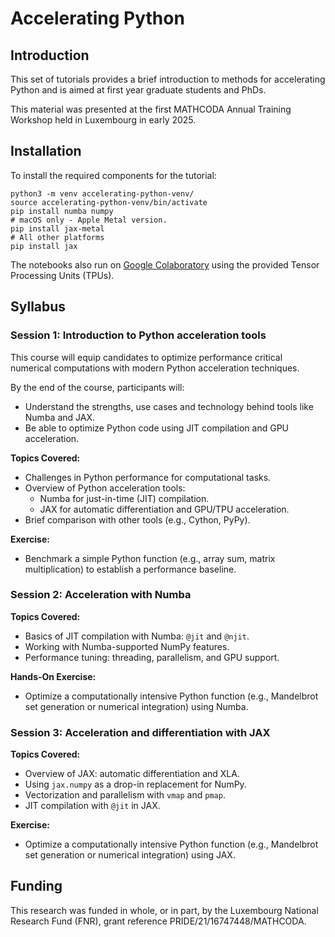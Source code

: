 # Accelerating Python

## Introduction

This set of tutorials provides a brief introduction to methods for accelerating
Python and is aimed at first year graduate students and PhDs. 

This material was presented at the first MATHCODA Annual Training Workshop held
in Luxembourg in early 2025.

## Installation

To install the required components for the tutorial:

    python3 -m venv accelerating-python-venv/
    source accelerating-python-venv/bin/activate
    pip install numba numpy
    # macOS only - Apple Metal version.
    pip install jax-metal
    # All other platforms
    pip install jax

The notebooks also run on [Google
Colaboratory](https://colab.research.google.com) using the provided Tensor
Processing Units (TPUs).

## Syllabus

### Session 1: Introduction to Python acceleration tools

This course will equip candidates to optimize performance critical numerical
computations with modern Python acceleration techniques.

By the end of the course, participants will:

* Understand the strengths, use cases and technology behind tools like Numba
  and JAX.  
* Be able to optimize Python code using JIT compilation and GPU acceleration.

**Topics Covered:**

* Challenges in Python performance for computational tasks.  
* Overview of Python acceleration tools:  
  * Numba for just-in-time (JIT) compilation.  
  * JAX for automatic differentiation and GPU/TPU acceleration.  
* Brief comparison with other tools (e.g., Cython, PyPy).

**Exercise:**

* Benchmark a simple Python function (e.g., array sum, matrix multiplication)
  to establish a performance baseline.

### Session 2: Acceleration with Numba

**Topics Covered:**

* Basics of JIT compilation with Numba: `@jit` and `@njit`.  
* Working with Numba-supported NumPy features.  
* Performance tuning: threading, parallelism, and GPU support.

**Hands-On Exercise:**

* Optimize a computationally intensive Python function (e.g., Mandelbrot set
  generation or numerical integration) using Numba.

### Session 3: Acceleration and differentiation with JAX

**Topics Covered:**

* Overview of JAX: automatic differentiation and XLA.  
* Using `jax.numpy` as a drop-in replacement for NumPy.  
* Vectorization and parallelism with `vmap` and `pmap`.  
* JIT compilation with `@jit` in JAX.

**Exercise:**

* Optimize a computationally intensive Python function (e.g., Mandelbrot set
  generation or numerical integration) using JAX.

## Funding

This research was funded in whole, or in part, by the Luxembourg National
Research Fund (FNR), grant reference PRIDE/21/16747448/MATHCODA.
